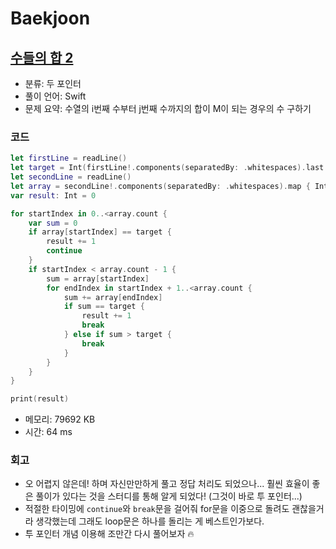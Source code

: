 # Baekjoon

## [수들의 합 2](https://www.acmicpc.net/problem/2003)

* 분류: 두 포인터
* 풀이 언어: Swift
* 문제 요약: 수열의 i번째 수부터 j번째 수까지의 합이 M이 되는 경우의 수 구하기

### 코드

```swift
let firstLine = readLine()
let target = Int(firstLine!.components(separatedBy: .whitespaces).last!)!
let secondLine = readLine()
let array = secondLine!.components(separatedBy: .whitespaces).map { Int($0)! }
var result: Int = 0

for startIndex in 0..<array.count {
    var sum = 0
    if array[startIndex] == target {
        result += 1
        continue
    }
    if startIndex < array.count - 1 {
        sum = array[startIndex]
        for endIndex in startIndex + 1..<array.count {
            sum += array[endIndex]
            if sum == target {
                result += 1
                break
            } else if sum > target {
                break
            }
        }
    }
}

print(result)
```

* 메모리: 79692 KB
* 시간: 64 ms

### 회고

* 오 어렵지 않은데! 하며 자신만만하게 풀고 정답 처리도 되었으나... 훨씬 효율이 좋은 풀이가 있다는 것을 스터디를 통해 알게 되었다! (그것이 바로 투 포인터...)
* 적절한 타이밍에 `continue`와 `break`문을 걸어줘 for문을 이중으로 돌려도 괜찮을거라 생각했는데 그래도 loop문은 하나를 돌리는 게 베스트인가보다.
* 투 포인터 개념 이용해 조만간 다시 풀어보자 🔥